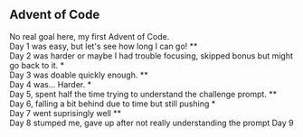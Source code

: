 ## Advent of Code
No real goal here, my first Advent of Code. </br>
Day 1 was easy, but let's see how long I can go! ** </br> 
Day 2 was harder or maybe I had trouble focusing, skipped bonus but might go back to it. * </br>
Day 3 was doable quickly enough. ** </br>
Day 4 was... Harder. * </br>
Day 5, spent half the time trying to understand the challenge prompt. ** </br>
Day 6, falling a bit behind due to time but still pushing * </br>
Day 7 went suprisingly well ** </br>
Day 8 stumped me, gave up after not really understanding the prompt
Day 9
